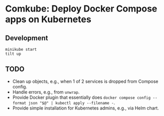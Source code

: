 # Comkube: Deploy Docker Compose apps on Kubernetes

## Development

```
minikube start
tilt up
```

## TODO

- Clean up objects, e.g., when 1 of 2 services is dropped from Compose config.
- Handle errors, e.g., from `unwrap`.
- Provide Docker plugin that essentially does
  `docker compose config --format json "$@" | kubectl apply --filename -`.
- Provide simple installation for Kubernetes admins, e.g., via Helm chart.
